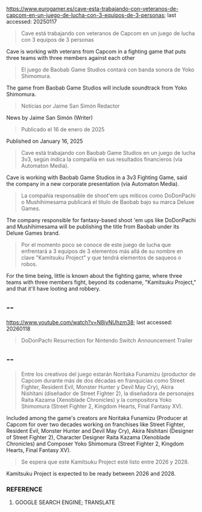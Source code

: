 https://www.eurogamer.es/cave-esta-trabajando-con-veteranos-de-capcom-en-un-juego-de-lucha-con-3-equipos-de-3-personas; last accessed: 20250117

> Cave está trabajando con veteranos de Capcom en un juego de lucha con 3 equipos de 3 personas

Cave is working with veterans from Capcom in a fighting game that puts three teams with three members against each other

> El juego de Baobab Game Studios contará con banda sonora de Yoko Shimomura.

The game from Baobab Game Studios will include soundtrack from Yoko Shimomura.

> Noticias por Jaime San Simón Redactor

News by Jaime San Simón (Writer)

> Publicado el 16 de enero de 2025

Published on January 16, 2025

> Cave está trabajando con Baobab Game Studios en un juego de lucha 3v3, según indica la compañía en sus resultados financieros (vía Automaton Media).

Cave is working with Baobab Game Studios in a 3v3 Fighting Game, said the company in a new corporate presentation (via Automaton Media).

> La compañía responsable de shoot'em ups míticos como DoDonPachi o Mushihimesama publicará el título de Baobab bajo su marca Deluxe Games.

The company responsible for fantasy-based shoot 'em ups like DoDonPachi and Mushihimesama will be publishing the title from Baobab under its Deluxe Games brand.

> Por el momento poco se conoce de este juego de lucha que enfrentará a 3 equipos de 3 elementos más allá de su nombre en clave "Kamitsuku Project" y que tendrá elementos de saqueos o robos. 

For the time being, little is known about the fighting game, where three teams with three members fight, beyond its codename, "Kamitsuku Project," and that it'll have looting and robbery.

## --

https://www.youtube.com/watch?v=N8iyNUhzm38; last accessed: 20260118

> DoDonPachi Resurrection for Nintendo Switch Announcement Trailer 

## --

> Entre los creativos del juego estarán Noritaka Funamizu (productor de Capcom durante más de dos décadas en franquicias como Street Fighter, Resident Evil, Monster Hunter y Devil May Cry), Akira Nishitani (diseñador de Street Fighter 2), la diseñadora de personajes Raita Kazama (Xenoblade Chronicles) y la compositora Yoko Shimomura (Street Fighter 2, Kingdom Hearts, Final Fantasy XV).

Included among the game's creators are Noritaka Funamizu (Producer at Capcom for over two decades working on franchises like Street Fighter, Resident Evil, Monster Hunter and Devil May Cry), Akira Nishitani (Designer of Street Fighter 2), Character Designer Raita Kazama (Xenoblade Chronicles) and Composer Yoko Shimomura (Street Fighter 2, Kingdom Hearts, Final Fantasy XV).

> Se espera que este Kamitsuku Project esté listo entre 2026 y 2028. 

Kamitsuku Project is expected to be ready between 2026 and 2028.

### REFERENCE

1) GOOGLE SEARCH ENGINE; TRANSLATE

